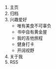 1. 主页
1. 归档
1. 兴趣爱好
    -  唯有美食不可辜负
    -  书中自有黄金屋
    -  我的吉他旅程
    -  健身打卡
    -  开阔视野
1. 关于我
1. RSS
